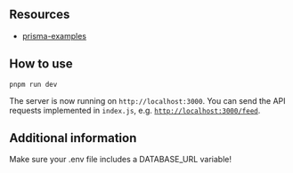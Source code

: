 ## Resources

- [prisma-examples](https://github.com/prisma/prisma-examples/tree/latest/javascript/rest-express)

## How to use

```pnpm install
pnpm run dev
```

The server is now running on `http://localhost:3000`. You can send the API requests implemented in `index.js`, e.g. [`http://localhost:3000/feed`](http://localhost:3000/feed).

## Additional information

Make sure your .env file includes a DATABASE_URL variable!
